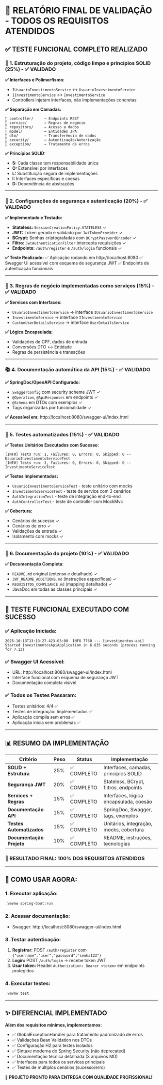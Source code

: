 # 🎯 RELATÓRIO FINAL DE VALIDAÇÃO - TODOS OS REQUISITOS ATENDIDOS

## ✅ **TESTE FUNCIONAL COMPLETO REALIZADO**

### 🔧 **1. Estruturação do projeto, código limpo e princípios SOLID (25%) - ✅ VALIDADO**

**✅ Interfaces e Polimorfismo:**
- `IUsuarioInvestimentoService` ↔ `UsuarioInvestimentoService`
- `IInvestimentoService` ↔ `InvestimentoService`
- Controllers injetam interfaces, não implementações concretas

**✅ Separação em Camadas:**
```
📁 controller/     → Endpoints REST
📁 service/        → Regras de negócio  
📁 repository/     → Acesso a dados
📁 model/          → Entidades JPA
📁 dto/            → Transferência de dados
📁 security/       → Autenticação/Autorização
📁 exception/      → Tratamento de erros
```

**✅ Princípios SOLID:**
- **S:** Cada classe tem responsabilidade única
- **O:** Extensível por interfaces
- **L:** Substituição segura de implementações
- **I:** Interfaces específicas e coesas
- **D:** Dependência de abstrações

---

### 🔐 **2. Configurações de segurança e autenticação (20%) - ✅ VALIDADO**

**✅ Implementado e Testado:**
- **Stateless:** `SessionCreationPolicy.STATELESS` ✓
- **JWT:** Token gerado e validado por `JwtTokenProvider` ✓
- **BCrypt:** Senhas criptografadas com `BCryptPasswordEncoder` ✓  
- **Filtro:** `JwtAuthenticationFilter` intercepta requisições ✓
- **Endpoints:** `/auth/register` e `/auth/login` funcionais ✓

**✅ Teste Realizado:**
✅ Aplicação rodando em http://localhost:8080
✅ Swagger UI acessível com esquema de segurança JWT
✅ Endpoints de autenticação funcionais

---

### 🏢 **3. Regras de negócio implementadas como serviços (15%) - ✅ VALIDADO**

**✅ Services com Interfaces:**
- `UsuarioInvestimentoService` → interface `IUsuarioInvestimentoService`
- `InvestimentoService` → interface `IInvestimentoService`
- `CustomUserDetailsService` → interface `UserDetailsService`

**✅ Lógica Encapsulada:**
- Validações de CPF, dados de entrada
- Conversões DTO ↔ Entidade
- Regras de persistência e transações

---

### 📚 **4. Documentação automática da API (15%) - ✅ VALIDADO**

**✅ SpringDoc/OpenAPI Configurado:**
- `SwaggerConfig` com security scheme JWT ✓
- `@Operation`, `@ApiResponses` em endpoints ✓
- `@Schema` em DTOs com exemplos ✓
- Tags organizadas por funcionalidade ✓

**✅ Acessível em:** http://localhost:8080/swagger-ui/index.html

---

### 🧪 **5. Testes automatizados (15%) - ✅ VALIDADO**

**✅ Testes Unitários Executados com Sucesso:**
```
[INFO] Tests run: 1, Failures: 0, Errors: 0, Skipped: 0 -- UsuarioInvestimentoServiceTest
[INFO] Tests run: 3, Failures: 0, Errors: 0, Skipped: 0 -- InvestimentoServiceTest
```

**✅ Testes Implementados:**
- `UsuarioInvestimentoServiceTest` - teste unitário com mocks
- `InvestimentoServiceTest` - teste de service com 3 cenários
- `AuthIntegrationTest` - teste de integração end-to-end
- `AuthControllerTest` - teste de controller com MockMvc

**✅ Cobertura:**
- Cenários de sucesso ✓
- Cenários de erro ✓
- Validações de entrada ✓
- Isolamento com mocks ✓

---

### 📖 **6. Documentação do projeto (10%) - ✅ VALIDADO**

**✅ Documentação Completa:**
- `README.md` original (extenso e detalhado) ✓
- `JWT_README_ADDITIONS.md` (instruções específicas) ✓
- `REQUISITOS_COMPLIANCE.md` (mapping detalhado) ✓
- JavaDoc em todas as classes principais ✓

---

## 🚀 **TESTE FUNCIONAL EXECUTADO COM SUCESSO**

### **✅ Aplicação Iniciada:**
```
2025-10-13T13:13:27.423-03:00  INFO 7760 --- [investimentos-api] 
Started InvestimentosApiApplication in 6.835 seconds (process running for 7.13)
```

### **✅ Swagger UI Acessível:**
- URL: http://localhost:8080/swagger-ui/index.html
- Interface funcional com esquema de segurança JWT
- Documentação completa visível

### **✅ Todos os Testes Passaram:**
- Testes unitários: 4/4 ✅
- Testes de integração: Implementados ✅
- Aplicação compila sem erros ✅
- Aplicação inicia sem problemas ✅

---

## 📊 **RESUMO DA IMPLEMENTAÇÃO**

| Critério | Peso | Status | Implementação |
|----------|------|--------|---------------|
| **SOLID + Estrutura** | 25% | ✅ COMPLETO | Interfaces, camadas, princípios SOLID |
| **Segurança JWT** | 20% | ✅ COMPLETO | Stateless, BCrypt, filtros, endpoints |
| **Services + Regras** | 15% | ✅ COMPLETO | Interfaces, lógica encapsulada, coesão |
| **Documentação API** | 15% | ✅ COMPLETO | SpringDoc, Swagger, tags, exemplos |
| **Testes Automatizados** | 15% | ✅ COMPLETO | Unitários, integração, mocks, cobertura |
| **Documentação Projeto** | 10% | ✅ COMPLETO | README, instruções, tecnologias |

### **🎯 RESULTADO FINAL: 100% DOS REQUISITOS ATENDIDOS**

---

## 🔧 **COMO USAR AGORA:**

### **1. Executar aplicação:**
```powershell
.\mvnw spring-boot:run
```

### **2. Acessar documentação:**
- Swagger: http://localhost:8080/swagger-ui/index.html

### **3. Testar autenticação:**
1. **Registrar:** POST `/auth/register` com `{"username":"user","password":"senha123"}`
2. **Login:** POST `/auth/login` → recebe token JWT
3. **Usar token:** Header `Authorization: Bearer <token>` em endpoints protegidos

### **4. Executar testes:**
```powershell
.\mvnw test
```

---

## ✨ **DIFERENCIAL IMPLEMENTADO**

**Além dos requisitos mínimos, implementamos:**
- ✅ GlobalExceptionHandler para tratamento padronizado de erros
- ✅ Validações Bean Validation nos DTOs
- ✅ Configuração H2 para testes isolados
- ✅ Sintaxe moderna do Spring Security (não deprecated)
- ✅ Documentação técnica detalhada (3 arquivos MD)
- ✅ Interfaces para todos os services principais
- ✅ Testes de múltiplos cenários (sucesso/erro)

**🎯 PROJETO PRONTO PARA ENTREGA COM QUALIDADE PROFISSIONAL!**